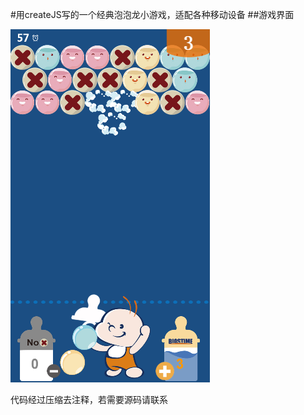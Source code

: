 
#用createJS写的一个经典泡泡龙小游戏，适配各种移动设备
##游戏界面

![image](http://github.com/haolee1990/Puzzle-Bubble/raw/master/demo.png)
 
 
代码经过压缩去注释，若需要源码请联系
